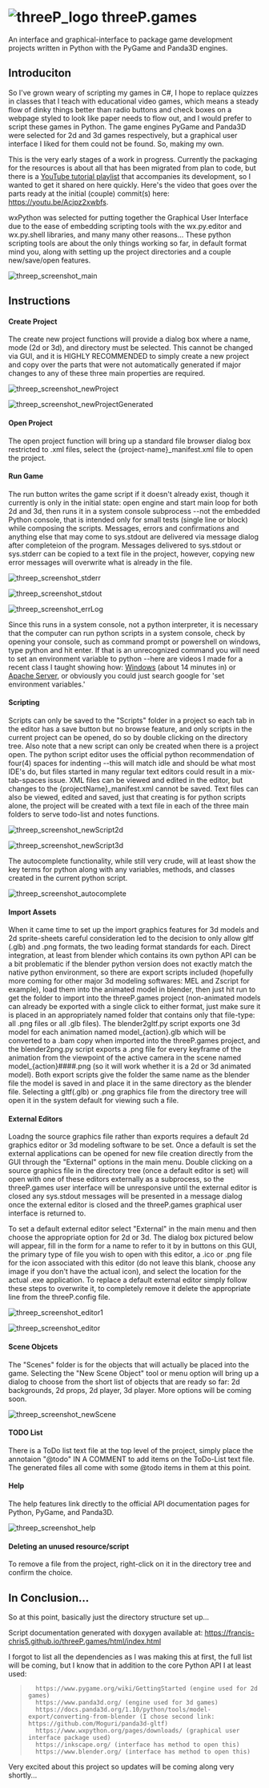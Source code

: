 #  ![threeP_logo](https://user-images.githubusercontent.com/50467171/101322789-9938f100-3835-11eb-8039-757b020a1da2.png) threeP.games

An interface and graphical-interface to package game development projects written in Python with the PyGame and Panda3D engines.

<h2>Introduciton</h2>

So I've grown weary of scripting my games in C#, I hope to replace quizzes in classes that I teach with educational video games, which means a steady flow of dinky things better than radio buttons and check boxes on a webpage styled to look like paper needs to flow out, and I would prefer to script these games in Python. The game engines PyGame and Panda3D were selected for 2d and 3d games respectively, but a graphical user interface I liked for them could not be found. So, making my own.


This is the very early stages of a work in progress. Currently the packaging for the resources is about all that has been migrated from plan to code, but there is a <a href="https://www.youtube.com/playlist?list=PLBA4kDe4kZOo_WFbTgha65ItMjBETfl5y">YouTube tutorial playlist</a> that accompanies its development, so I wanted to get it shared on here quickly. Here's the video that goes over the parts ready at the initial (couple) commit(s) here: https://youtu.be/Acjpz2xwbfs.


wxPython was selected for putting together the Graphical User Interface due to the ease of embedding scripting tools with the wx.py.editor and wx.py.shell libraries, and many many other reasons... These python scripting tools are about the only things working so far, in default format mind you, along with setting up the project directories and a couple new/save/open features. 

![threep_screenshot_main](https://user-images.githubusercontent.com/50467171/102130540-fa0c8e80-3e1e-11eb-9f7a-861b46b2b963.jpg)

<h2>Instructions</h2>

<h4>Create Project</h4>

The create new project functions will provide a dialog box where a name, mode (2d or 3d), and directory must be selected. This cannot be changed via GUI, and it is HIGHLY RECOMMENDED to simply create a new project and copy over the parts that were not automatically generated if major changes to any of these three main properties are required.

![threep_screenshot_newProject](https://user-images.githubusercontent.com/50467171/102130539-f973f800-3e1e-11eb-88f7-cd7e4ee68790.jpg)

![threep_screenshot_newProjectGenerated](https://user-images.githubusercontent.com/50467171/102130543-faa52500-3e1e-11eb-89c4-94f4f3a8a3c6.jpg)

<h4>Open Project</h4>

The open project function will bring up a standard file browser dialog box restricted to .xml files, select the {project-name}_manifest.xml file to open the project.

<h4>Run Game</h4>

The run button writes the game script if it doesn't already exist, though it currently is only in the initial state: open engine and start main loop for both 2d and 3d, then runs it in a system console subprocess --not the embedded Python console, that is intended only for small tests (single line or block) while composing the scripts. Messages, errors and confirmations and anything else that may come to sys.stdout are delivered via message dialog after completeion of the program. Messages delivered to sys.stdout or sys.stderr can be copied to a text file in the project, however, copying new error messages will overwrite what is already in the file.

![threep_screenshot_stderr](https://user-images.githubusercontent.com/50467171/102130548-faa52500-3e1e-11eb-97e2-cca776116e2e.jpg)

![threep_screenshot_stdout](https://user-images.githubusercontent.com/50467171/102130549-faa52500-3e1e-11eb-961e-35105be5b3f9.jpg)

![threep_screenshot_errLog](https://user-images.githubusercontent.com/50467171/102130990-8a4ad380-3e1f-11eb-9d86-e52aa0a211eb.jpg)

Since this runs in a system console, not a python interpreter, it is necessary that the computer can run python scripts in a system console, check by opening your console, such as command prompt or powershell on windows, type python and hit enter. If that is an unrecognized command you will need to set an environment variable to python --here are videos I made for a recent class I taught showing how: <a href="https://www.youtube.com/watch?v=COuSOim_JHg&list=PLBA4kDe4kZOrASKhq43mnJ9INP7snu7BZ&index=1">Windows</a> (about 14 minutes in) or <a href="https://www.youtube.com/watch?v=Cy0eVMAuA2w&list=PLBA4kDe4kZOrASKhq43mnJ9INP7snu7BZ&index=2">Apache Server</a>, or obviously you could just search google for 'set environment variables.'


<h4>Scripting</h4>

Scripts can only be saved to the "Scripts" folder in a project so each tab in the editor has a save button but no browse feature, and only scripts in the current project can be opened, do so by double clicking on the directory tree. Also note that a new script can only be created when there is a project open. The python script editor uses the official python recommendation of four(4) spaces for indenting --this will match idle and should be what most IDE's do, but files started in many regular text editors could result in a mix-tab-spaces issue. XML files can be viewed and edited in the editor, but changes to the {projectName}_manifest.xml cannot be saved. Text files can also be viewed, edited and saved, just that creating is for python scripts alone, the project will be created with a text file in each of the three main folders to serve todo-list and notes functions.

![threep_screenshot_newScript2d](https://user-images.githubusercontent.com/50467171/102130536-f973f800-3e1e-11eb-8f08-f3233f44791f.jpg)

![threep_screenshot_newScript3d](https://user-images.githubusercontent.com/50467171/102130538-f973f800-3e1e-11eb-850d-4a01401067a6.jpg)

The autocomplete functionality, while still very crude, will at least show the key terms for python along with any variables, methods, and classes created in the current python script.

![threep_screenshot_autocomplete](https://user-images.githubusercontent.com/50467171/102130844-5c658f00-3e1f-11eb-9bd9-86dde93444b5.jpg)

<h4>Import Assets</h4>

When it came time to set up the import graphics features for 3d models and 2d sprite-sheets careful consideration led to the decision to only allow gltf (.glb) and .png formats, the two leading format standards for each. Direct integration, at least from blender which contains its own python API can be a bit problematic if the blender python version does not exactly match the native python environment, so there are export scripts included (hopefully more coming for other major 3d modeling softwares: MEL and Zscript for example), load them into the animated model in blender, then just hit run to get the folder to import into the threeP.games project (non-animated models can already be exported with a single click to either format, just make sure it is placed in an appropriately named folder that contains only that file-type: all .png files or all .glb files). The blender2gltf.py script exports one 3d model for each animation named model_{action}.glb which will be converted to a .bam copy when imported into the threeP.games project, and the blender2png.py script exports a .png file for every keyframe of the animation from the viewpoint of the active camera in the scene named model_{action}####.png (so it will work whether it is a 2d or 3d animated model). Both export scripts give the folder the same name as the blender file the model is saved in and place it in the same directory as the blender file. Selecting a gltf(.glb) or .png graphics file from the directory tree will open it in the system default for viewing such a file.

<h4>External Editors</h4>

Loadng the source graphics file rather than exports requires a default 2d graphics editor or 3d modeling software to be set. Once a default is set the external applications can be opened for new file creation directly from the GUI through the "External" options in the main menu. Double clicking on a source graphics file in the directory tree (once a default editor is set) will open with one of these editors externally as a subprocess, so the threeP.games user interface will be unresponsive until the external editor is closed any sys.stdout messages will be presented in a message dialog once the external editor is closed and the threeP.games graphical user interface is returned to.

To set a default external editor select "External" in the main menu and then choose the appropriate option for 2d or 3d. The dialog box pictured below will appear, fill in the form for a name to refer to it by in buttons on this GUI, the primary type of file you wish to open with this editor, a .ico or .png file for the icon associated with this editor (do not leave this blank, choose any image if you don't have the actual icon), and select the location for the actual .exe application. To replace a default external editor simply follow these steps to overwrite it, to completely remove it delete the appropriate line from the threeP.config file.

![threep_screenshot_editor1](https://user-images.githubusercontent.com/50467171/102166349-e2063080-3e59-11eb-94aa-4711d50d53d6.jpg)

![threep_screenshot_editor](https://user-images.githubusercontent.com/50467171/102163179-a28b1480-3e58-11eb-88ec-31396fbeeb3c.jpg)

<h4>Scene Objcets</h4>

The "Scenes" folder is for the objects that will actually be placed into the game. Selecting the "New Scene Object" tool or menu option will bring up a dialog to choose from the short list of objects that are ready so far: 2d backgrounds, 2d props, 2d player, 3d player. More options will be coming soon.

![threep_screenshot_newScene](https://user-images.githubusercontent.com/50467171/102130534-f8db6180-3e1e-11eb-84c4-e0b1a5800270.jpg)

<h4>TODO List</h4>

There is a ToDo list text file at the top level of the project, simply place the annotaion "@todo" IN A COMMENT to add items on the ToDo-List text file. The generated files all come with some @todo items in them at this point.

<h4>Help</h4>

The help features link directly to the official API documentation pages for Python, PyGame, and Panda3D.

![threep_screenshot_help](https://user-images.githubusercontent.com/50467171/102130530-f8db6180-3e1e-11eb-93eb-cc31bed72ed3.jpg)

<h4>Deleting an unused resource/script</h4>

To remove a file from the project, right-click on it in the directory tree and confirm the choice.

<h2>In Conclusion...</h2>

So at this point, basically just the directory structure set up...

Script documentation generated with doxygen available at: https://francis-chris5.github.io/threeP.games/html/index.html

I forgot to list all the dependencies as I was making this at first, the full list will be coming, but I know that in addition to the core Python API I at least used:

<blockquote>
      
      https://www.pygame.org/wiki/GettingStarted (engine used for 2d games)
      https://www.panda3d.org/ (engine used for 3d games)
      https://docs.panda3d.org/1.10/python/tools/model-export/converting-from-blender (I chose second link: https://github.com/Moguri/panda3d-gltf)
      https://www.wxpython.org/pages/downloads/ (graphical user interface package used)
      https://inkscape.org/ (interface has method to open this)
      https://www.blender.org/ (interface has method to open this)
      
   </blockquote>
  
  
  Very excited about this project so updates will be coming along very shortly...

